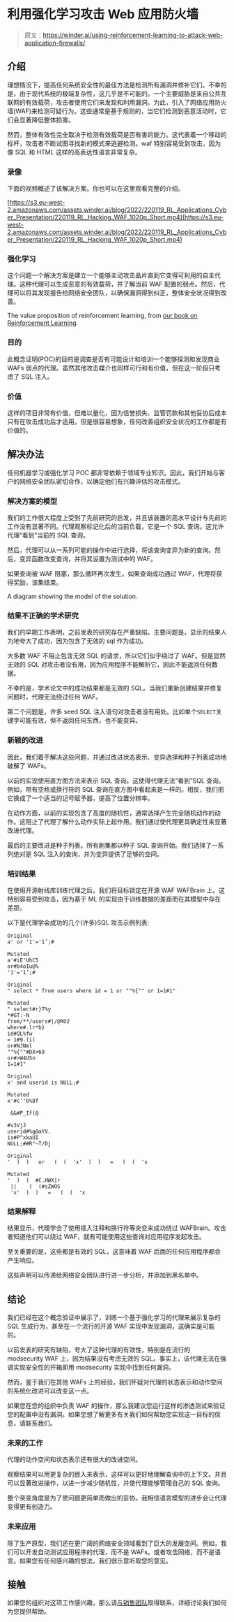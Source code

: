 # 利用强化学习攻击 Web 应用防火墙

> 原文：<https://winder.ai/using-reinforcement-learning-to-attack-web-application-firewalls/>

## 介绍

理想情况下，提高任何系统安全性的最佳方法是检测所有漏洞并修补它们。不幸的是，由于现代系统的极端复杂性，这几乎是不可能的。一个主要威胁是来自公共互联网的有效载荷，攻击者使用它们来发现和利用漏洞。为此，引入了网络应用防火墙(WAF)来检测可疑行为。这些通常是基于规则的，当它们检测到恶意活动时，它们会显著降低整体损害。

然而，整体有效性完全取决于检测有效载荷是否有害的能力。这代表着一个移动的标杆，攻击者不断试图寻找新的模式来逃避检测。waf 特别容易受到攻击，因为像 SQL 和 HTML 这样的高表达性语言非常复杂。

### 录像

下面的视频概述了该解决方案。你也可以在这里观看完整的介绍。

[https://s3.eu-west-2.amazonaws.com/assets.winder.ai/blog/2022/220119_RL_Applications_Cyber_Presentation/220119_RL_Hacking_WAF_1020p_Short.mp4](https://s3.eu-west-2.amazonaws.com/assets.winder.ai/blog/2022/220119_RL_Applications_Cyber_Presentation/220119_RL_Hacking_WAF_1020p_Short.mp4)

### 强化学习

这个问题一个解决方案是建立一个能够主动攻击晶片直到它变得可利用的自主代理。这种代理可以生成恶意的有效载荷，并了解当前 WAF 配置的弱点。然后，代理可以将其发现报告给网络安全团队，以确保漏洞得到纠正，整体安全状况得到改善。

<picture><source type="image/webp" srcset="https://winder.ai/using-reinforcement-learning-to-attack-web-application-firewalimg/value-of-reinforcement-learning_hue1b27fae9d65faae2e1f249d75388115_35518_480x0_resize_q75_h2_box_3.webp 480w ,https://winder.ai/using-reinforcement-learning-to-attack-web-application-firewalimg/value-of-reinforcement-learning_hue1b27fae9d65faae2e1f249d75388115_35518_768x0_resize_q75_h2_box_3.webp 768w" width="978" height="360" style="max-width:978px" alt="An image demonstrating the value proposition of reinforcement learning."></picture> 

The value proposition of reinforcement learning, from [our book on Reinforcement Learning](https://rl-book.com).

### 目的

此概念证明(POC)的目的是调查是否有可能设计和培训一个能够探测和发现商业 WAFs 弱点的代理。虽然其他攻击媒介也同样可行和有价值，但在这一阶段只考虑了 SQL 注入。

### 价值

这样的项目非常有价值，但难以量化，因为信誉损失、监管罚款和其他妥协后成本只有在攻击成功后才适用。但是很容易想象，任何改善组织安全状况的工作都是有价值的。

## 解决办法

任何机器学习或强化学习 POC 都非常依赖于领域专业知识。因此，我们开始与客户的网络安全团队密切合作，以确定他们有兴趣评估的攻击模式。

### 解决方案的模型

我们的工作很大程度上受到了先前研究的启发，并且该装置的高水平设计与先前的工作没有显著不同。代理观察标记化后的当前负载，它是一个 SQL 查询。这允许代理“看到”当前的 SQL 查询。

然后，代理可以从一系列可能的操作中进行选择，将该查询变异为新的查询。然后，变异函数改变查询，并将其设置为测试中的 WAF。

如果查询被 WAF 阻塞，那么循环再次发生。如果查询成功通过 WAF，代理将获得奖励，该集结束。

<picture><source type="image/webp" srcset="https://winder.ai/using-reinforcement-learning-to-attack-web-application-firewalimg/rl_model_hu8441be866a50970e2bee9dec3a5093f2_69125_480x0_resize_q75_h2_box_3.webp 480w ,https://winder.ai/using-reinforcement-learning-to-attack-web-application-firewalimg/rl_model_hu8441be866a50970e2bee9dec3a5093f2_69125_768x0_resize_q75_h2_box_3.webp 768w ,https://winder.ai/using-reinforcement-learning-to-attack-web-application-firewalimg/rl_model_hu8441be866a50970e2bee9dec3a5093f2_69125_1200x0_resize_q75_h2_box_3.webp 1200w" width="1296" height="792" style="max-width:1296px" alt="An image depicting the RL model."></picture> 

A diagram showing the model of the solution.

### 结果不正确的学术研究

我们的早期工作表明，之前发表的研究存在严重缺陷。主要问题是，显示的结果人为地夸大了成功，因为包含了无效的 sql 作为成功。

大多数 WAF 不阻止包含无效 SQL 的请求，所以它们似乎绕过了 WAF。但是显然无效的 SQL 对攻击者没有用，因为应用程序不能解析它，因此不能返回任何数据。

不幸的是，学术论文中的成功结果都是无效的 SQL。当我们重新创建结果并修复问题时，代理无法绕过任何 WAF。

第二个问题是，许多 seed SQL 注入语句对攻击者没有用处。比如单个`SELECT`关键字可能有效，但不返回任何东西，也不能变异。

### 新颖的改进

因此，我们着手解决这些问题，并通过改进状态表示、变异选择和种子列表成功地破解了 WAFs。

以前的实现使用直方图方法来表示 SQL 查询。这使得代理无法“看到”SQL 查询。例如，带有空格或换行符的 SQL 查询在直方图中看起来是一样的。相反，我们把它换成了一个适当的记号赋予器，提高了位置分辨率。

在动作方面，以前的实现包含了高度的随机性，通常选择产生完全随机动作的动作。这阻止了代理了解什么动作实际上起作用。我们通过使代理更具确定性来显著改进代理。

最后的主要改进是种子列表。所有剧集都以种子 SQL 查询开始。我们选择了一系列绝对是 SQL 注入的查询，并为变异提供了足够的空间。

### 培训结果

在使用开源射线库训练代理之后，我们将目标锁定在开源 WAF WAFBrain 上。这特别容易受到攻击，因为基于 ML 的实现由于训练数据的差距而在其模型中存在差距。

以下是代理学会成功的几个(许多)SQL 攻击示例列表:

```
Original 
a' or '1'='1’;#

Mutated 
a'#iE'UhC5
or#b4oIu@%
'1'='1’;# 
```

```
Original 
" select * from users where id = 1 or ""%{"" or 1=1#1"

Mutated 
" select#r}T%y
*#GT:-N
from/**/users#|/@RO2
where#.lr*b}
id#QL%fw
= 1#9.(i(
or#NJNml
""%{""#DX+69
or#>W4USn
1=1#1" 
```

```
Original 
x' and userid is NULL;#

Mutated 
x'#c''b%8f

 &&#P_If(@

#v3VjJ
userid#%g@aYV.
is#P^xkaUI
NULL;##R"~T/Dj 
```

```
Original 
'  )  )   or   (  (  'x'  )  )   =   (  (  'x

Mutated 
'  )  )  #C.HWX|r
 ||    (  (#sZWOS
 'x'  )  )   =   (  (  'x 
```

### 结果解释

结果显示，代理学会了使用插入注释和换行符等突变来成功绕过 WAFBrain。攻击者知道他们可以绕过 WAF，就有可能使用这些查询对应用程序发起攻击。

至关重要的是，这些都是有效的 SQL，这意味着 WAF 后面的任何应用程序都会产生响应。

这些声明可以传递给网络安全团队进行进一步分析，并添加到黑名单中。

## 结论

我们已经在这个概念验证中展示了，训练一个基于强化学习的代理来展示复杂的 SQL 生成行为，甚至在一个流行的开源 WAF 实现中发现漏洞，这确实是可能的。

以前发表的研究有缺陷，夸大了这种代理的有效性，特别是在流行的 modsecurity WAF 上，因为结果没有考虑无效的 SQL。事实上，该代理无法在强调实现安全性的开箱即用 modsecurity 实现中找到任何漏洞。

然而，鉴于我们在其他 WAFs 上的经验，我们怀疑对代理的状态表示和动作空间的系统化改进可以改变这一点。

如果您在您的组织中负责 WAF 的操作，那么我建议您运行这样的渗透测试来验证您的配置中没有漏洞。如果您想了解更多有关我们如何帮助您实现这一目标的信息，请联系我们。

### 未来的工作

代理的动作空间和状态表示还有很大的改进空间。

观察结果可以用更复杂的嵌入来表示，这样可以更好地理解查询中的上下文。并且可以显著改进操作，以进一步减少随机性，并使代理能够管理自己的 SQL 查询。

整个突变角度是为了使问题更简单而做出的妥协。我相信语言模型的进步会让代理变得更有创造力。

### 未来应用

除了生产原型，我们还在更广阔的网络安全领域看到了巨大的发展空间。例如，我们可以开发自动测试应用程序的代理，而不是 WAFs。或者攻击网络，而不是语言。如果您有任何感兴趣的想法，我们很乐意听取您的意见。

## 接触

如果您的组织对这项工作感兴趣，那么请[与销售团队](https://winder.ai/about/contact/)取得联系，详细讨论我们如何为您提供帮助。